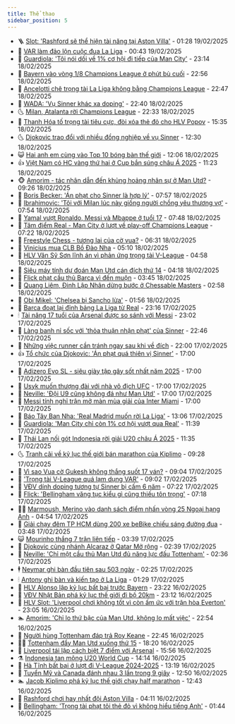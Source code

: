 ```yaml
---
title: Thể thao
sidebar_position: 5
---
```


<!-- vnexpress-the-thao:START -->
- 🪜 [Slot: &#39;Rashford sẽ thể hiện tài năng tại Aston Villa&#39;](https://vnexpress.net/slot-rashford-se-the-hien-tai-nang-tai-aston-villa-4851190.html) - 01:28 19/02/2025
- 🦩 [VAR làm đảo lộn cuộc đua La Liga](https://vnexpress.net/var-lam-dao-lon-cuoc-dua-la-liga-4851115.html) - 00:43 19/02/2025
- 🧰 [Guardiola: &#39;Tôi nói dối về 1% cơ hội đi tiếp của Man City&#39;](https://vnexpress.net/guardiola-toi-noi-doi-ve-1-co-hoi-di-tiep-cua-man-city-4851180.html) - 23:14 18/02/2025
- 🤗 [Bayern vào vòng 1/8 Champions League ở phút bù cuối](https://vnexpress.net/bayern-vao-vong-1-8-champions-league-o-phut-bu-cuoi-4851187.html) - 22:56 18/02/2025
- 🥳 [Ancelotti chê trọng tài La Liga không bằng Champions League](https://vnexpress.net/ancelotti-che-trong-tai-la-liga-khong-bang-champions-league-4851179.html) - 22:47 18/02/2025
- 🦣 [WADA: &#39;Vụ Sinner khác xa doping&#39;](https://vnexpress.net/wada-vu-sinner-khac-xa-doping-4851156.html) - 22:40 18/02/2025
- 🌜 [Milan, Atalanta rời Champions League](https://vnexpress.net/milan-atalanta-roi-champions-league-4851181.html) - 22:33 18/02/2025
- 🫶 [Thanh Hóa tố trọng tài tiêu cực, đòi xóa thẻ đỏ cho HLV Popov](https://vnexpress.net/thanh-hoa-to-trong-tai-tieu-cuc-doi-xoa-the-do-cho-hlv-popov-4851162.html) - 15:35 18/02/2025
- 🌜 [Djokovic trao đổi với nhiều đồng nghiệp về vụ Sinner](https://vnexpress.net/djokovic-trao-doi-voi-nhieu-dong-nghiep-ve-vu-sinner-4851077.html) - 12:30 18/02/2025
- 😺 [Hai anh em cùng vào Top 10 bóng bàn thế giới](https://vnexpress.net/hai-anh-em-cung-vao-top-10-bong-ban-the-gioi-4851106.html) - 12:06 18/02/2025
- 👍 [Việt Nam có HC vàng thứ hai ở Cup bắn súng châu Á 2025](https://vnexpress.net/viet-nam-co-hc-vang-thu-hai-o-cup-ban-sung-chau-a-2025-4851117.html) - 11:23 18/02/2025
- 🐵 [Amorim - tác nhân dẫn đến khủng hoảng nhân sự ở Man Utd?](https://vnexpress.net/amorim-tac-nhan-dan-den-khung-hoang-nhan-su-o-man-utd-4850689.html) - 09:26 18/02/2025
- 💫 [Boris Becker: &#39;Án phạt cho Sinner là hợp lý&#39;](https://vnexpress.net/boris-becker-an-phat-cho-sinner-la-hop-ly-4851001.html) - 07:57 18/02/2025
- 🦆 [Ibrahimovic: &#39;Tôi với Milan lúc này giống người chồng yêu thương vợ&#39;](https://vnexpress.net/ibrahimovic-toi-voi-milan-luc-nay-giong-nguoi-chong-yeu-thuong-vo-4850922.html) - 07:54 18/02/2025
- 🙉 [Yamal vượt Ronaldo, Messi và Mbappe ở tuổi 17](https://vnexpress.net/yamal-vuot-ronaldo-messi-va-mbappe-o-tuoi-17-4850913.html) - 07:48 18/02/2025
- 📝 [Tâm điểm Real - Man City ở lượt về play-off Champions League](https://vnexpress.net/tam-diem-real-man-city-o-luot-ve-play-off-champions-league-4850848.html) - 07:22 18/02/2025
- 💯 [Freestyle Chess - tương lai của cờ vua?](https://vnexpress.net/freestyle-chess-tuong-lai-cua-co-vua-4849286.html) - 06:31 18/02/2025
- 🌈 [Vinicius mua CLB Bồ Đào Nha](https://vnexpress.net/vinicius-mua-clb-bo-dao-nha-4850899.html) - 05:10 18/02/2025
- 🦩 [HLV Văn Sỹ Sơn lĩnh án vì phản ứng trọng tài V-League](https://vnexpress.net/hlv-van-sy-son-linh-an-vi-phan-ung-trong-tai-v-league-4850896.html) - 04:58 18/02/2025
- 🐲 [Siêu máy tính dự đoán Man Utd cán đích thứ 14](https://vnexpress.net/sieu-may-tinh-du-doan-man-utd-can-dich-thu-14-4850747.html) - 04:18 18/02/2025
- 🌁 [Flick phạt cầu thủ Barca vì đến muộn](https://vnexpress.net/flick-phat-cau-thu-barca-vi-den-muon-4850788.html) - 03:45 18/02/2025
- 💯 [Quang Liêm, Đinh Lập Nhân dừng bước ở Chessable Masters](https://vnexpress.net/quang-liem-dinh-lap-nhan-dung-buoc-o-chessable-masters-4850700.html) - 02:58 18/02/2025
- 🌝 [Obi Mikel: &#39;Chelsea bị Sancho lừa&#39;](https://vnexpress.net/obi-mikel-chelsea-bi-sancho-lua-4850729.html) - 01:56 18/02/2025
- 🤖 [Barca đoạt lại đỉnh bảng La Liga từ Real](https://vnexpress.net/barca-doat-lai-dinh-bang-la-liga-tu-real-4850722.html) - 23:16 17/02/2025
- 🕯 [Tài năng 17 tuổi của Arsenal được so sánh với Messi](https://vnexpress.net/tai-nang-17-tuoi-cua-arsenal-duoc-so-sanh-voi-messi-4850681.html) - 23:02 17/02/2025
- 🧰 [Làng banh nỉ sốc với &#39;thỏa thuận nhận phạt&#39; của Sinner](https://vnexpress.net/lang-banh-ni-soc-voi-thoa-thuan-nhan-phat-cua-sinner-4850714.html) - 22:46 17/02/2025
- 🥳 [Những việc runner cần tránh ngay sau khi về đích](https://vnexpress.net/nhung-viec-runner-can-tranh-ngay-sau-khi-ve-dich-4850456.html) - 22:00 17/02/2025
- 👍 [Tổ chức của Djokovic: &#39;Án phạt quá thiên vị Sinner&#39;](https://vnexpress.net/to-chuc-cua-djokovic-an-phat-qua-thien-vi-sinner-4850708.html) - 17:00 17/02/2025
- 💪 [Adizero Evo SL - siêu giày tập gây sốt nhất năm 2025](https://vnexpress.net/adizero-evo-sl-sieu-giay-tap-gay-sot-nhat-nam-2025-4849231.html) - 17:00 17/02/2025
- 👹 [Usyk muốn thượng đài với nhà vô địch UFC](https://vnexpress.net/usyk-muon-thuong-dai-voi-nha-vo-dich-ufc-4850705.html) - 17:00 17/02/2025
- 🧰 [Neville: &#39;Đội U9 cũng không đá như Man Utd&#39;](https://vnexpress.net/neville-doi-u9-cung-khong-da-nhu-man-utd-4850694.html) - 17:00 17/02/2025
- 🚀 [Messi tính nghỉ trận mở màn mùa giải của Inter Miami](https://vnexpress.net/messi-tinh-nghi-tran-mo-man-mua-giai-cua-inter-miami-4850688.html) - 17:00 17/02/2025
- 🎃 [Báo Tây Ban Nha: &#39;Real Madrid muốn rời La Liga&#39;](https://vnexpress.net/bao-tay-ban-nha-real-madrid-muon-roi-la-liga-4850680.html) - 13:06 17/02/2025
- 🧰 [Guardiola: &#39;Man City chỉ còn 1% cơ hội vượt qua Real&#39;](https://vnexpress.net/guardiola-man-city-chi-con-1-co-hoi-vuot-qua-real-4850642.html) - 11:39 17/02/2025
- 👀 [Thái Lan nối gót Indonesia rời giải U20 châu Á 2025](https://vnexpress.net/thai-lan-noi-got-indonesia-roi-giai-u20-chau-a-2025-4850655.html) - 11:35 17/02/2025
- 🌜 [Tranh cãi về kỷ lục thế giới bán marathon của Kiplimo](https://vnexpress.net/tranh-cai-ve-ky-luc-the-gioi-ban-marathon-cua-kiplimo-4850618.html) - 09:28 17/02/2025
- 🫶 [Vì sao Vua cờ Gukesh không thắng suốt 17 ván?](https://vnexpress.net/vi-sao-vua-co-gukesh-khong-thang-suot-17-van-4850592.html) - 09:04 17/02/2025
- 🦄 [&#39;Trọng tài V-League quá lạm dụng VAR&#39;](https://vnexpress.net/trong-tai-v-league-qua-lam-dung-var-4850561.html) - 09:02 17/02/2025
- 🥳 [VĐV dính doping tương tự Sinner bị cấm 6 năm](https://vnexpress.net/vdv-dinh-doping-tuong-tu-sinner-bi-cam-6-nam-4850535.html) - 07:22 17/02/2025
- 🐲 [Flick: &#39;Bellingham văng tục kiểu gì cũng thiếu tôn trọng&#39;](https://vnexpress.net/flick-bellingham-vang-tuc-kieu-gi-cung-thieu-ton-trong-4850427.html) - 07:18 17/02/2025
- 🧑‍🏫 [Marmoush, Merino vào danh sách điểm nhấn vòng 25 Ngoại hạng Anh](https://vnexpress.net/marmoush-merino-vao-danh-sach-diem-nhan-vong-25-ngoai-hang-anh-4850400.html) - 04:54 17/02/2025
- 🤔 [Giải chạy đêm TP HCM dùng 200 xe beBike chiếu sáng đường đua](https://vnexpress.net/giai-chay-dem-tp-hcm-dung-200-xe-bebike-chieu-sang-duong-dua-4847628.html) - 03:48 17/02/2025
- 😺 [Mourinho thắng 7 trận liên tiếp](https://vnexpress.net/mourinho-thang-7-tran-lien-tiep-4850383.html) - 03:39 17/02/2025
- 💪 [Djokovic cùng nhánh Alcaraz ở Qatar Mở rộng](https://vnexpress.net/djokovic-cung-nhanh-alcaraz-o-qatar-mo-rong-4850237.html) - 02:39 17/02/2025
- 💼 [Neville: &#39;Chỉ một cầu thủ Man Utd đủ năng lực đấu Tottenham&#39;](https://vnexpress.net/neville-chi-mot-cau-thu-man-utd-du-nang-luc-dau-tottenham-4850260.html) - 02:36 17/02/2025
- 🕴 [Neymar ghi bàn đầu tiên sau 503 ngày](https://vnexpress.net/neymar-ghi-ban-dau-tien-sau-503-ngay-4850309.html) - 02:25 17/02/2025
- 🕯 [Antony ghi bàn và kiến tạo ở La Liga](https://vnexpress.net/antony-ghi-ban-va-kien-tao-o-la-liga-4850243.html) - 01:29 17/02/2025
- 📝 [HLV Alonso lập kỷ lục bất bại trước Bayern](https://vnexpress.net/hlv-alonso-lap-ky-luc-bat-bai-truoc-bayern-4850218.html) - 23:22 16/02/2025
- 🧐 [VĐV Nhật Bản phá kỷ lục thế giới đi bộ 20km](https://vnexpress.net/vdv-nhat-ban-pha-ky-luc-the-gioi-di-bo-20km-4850220.html) - 23:12 16/02/2025
- 🙉 [HLV Slot: &#39;Liverpool chơi không tốt vì còn ấm ức với trận hòa Everton&#39;](https://vnexpress.net/hlv-slot-liverpool-choi-khong-tot-vi-con-am-uc-voi-tran-hoa-everton-4850222.html) - 23:05 16/02/2025
- 🏊 [Amorim: &#39;Chỉ lo thứ bậc của Man Utd, không lo mất việc&#39;](https://vnexpress.net/amorim-chi-lo-thu-bac-cua-man-utd-khong-lo-mat-viec-4850224.html) - 22:54 16/02/2025
- 🌊 [Người hùng Tottenham đáp trả Roy Keane](https://vnexpress.net/nguoi-hung-tottenham-dap-tra-roy-keane-4850226.html) - 22:45 16/02/2025
- 👨‍🏫 [Tottenham đẩy Man Utd xuống thứ 15](https://vnexpress.net/tottenham-day-man-utd-xuong-thu-15-4850215.html) - 18:20 16/02/2025
- 🥷 [Liverpool tái lập cách biệt 7 điểm với Arsenal](https://vnexpress.net/liverpool-tai-lap-cach-biet-7-diem-voi-arsenal-4850203.html) - 15:56 16/02/2025
- ⚗️ [Indonesia tan mộng U20 World Cup](https://vnexpress.net/indonesia-tan-mong-u20-world-cup-4850172.html) - 14:14 16/02/2025
- 🌮 [Hà Tĩnh bất bại ở lượt đi V-League 2024-2025](https://vnexpress.net/ha-tinh-bat-bai-o-luot-di-v-league-2024-2025-4850173.html) - 13:19 16/02/2025
- 🤩 [Tuyển Mỹ và Canada đánh nhau 3 lần trong 9 giây](https://vnexpress.net/tuyen-my-va-canada-danh-nhau-3-lan-trong-9-giay-4850148.html) - 12:50 16/02/2025
- 🏊 [Jacob Kiplimo phá kỷ lục thế giới chạy half marathon](https://vnexpress.net/jacob-kiplimo-pha-ky-luc-the-gioi-chay-half-marathon-4850164.html) - 12:43 16/02/2025
- 🐎 [Rashford chơi hay nhất đội Aston Villa](https://vnexpress.net/rashford-choi-hay-nhat-doi-aston-villa-4850083.html) - 04:11 16/02/2025
- 💫 [Bellingham: &#39;Trọng tài phạt tôi thẻ đỏ vì không hiểu tiếng Anh&#39;](https://vnexpress.net/bellingham-trong-tai-phat-toi-the-do-vi-khong-hieu-tieng-anh-4850039.html) - 01:44 16/02/2025<!-- vnexpress-the-thao:END -->
